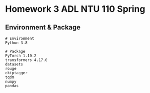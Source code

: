 # Homework 3 ADL NTU 110 Spring

## Environment & Package
```shell
# Environment
Python 3.8

# Package
PyTorch 1.10.2
transformers 4.17.0
datasets
rouge
ckiptagger
tqdm
numpy
pandas
```